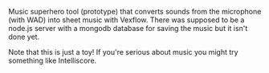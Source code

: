 Music superhero tool (prototype) that converts sounds from the microphone (with WAD) into sheet music with Vexflow. There was supposed to be a node.js server with a mongodb database for saving the music but it isn't done yet.

Note that this is just a toy! If you're serious about music you might try something like Intelliscore.
